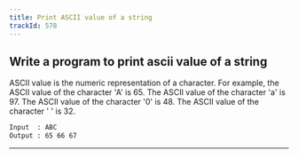 ```yaml
---
title: Print ASCII value of a string
trackId: 578
---
```


## Write a program to print ascii value of a string

ASCII value is the numeric representation of a character. For example, the ASCII value of the character 'A' is 65. The ASCII value of the character 'a' is 97. The ASCII value of the character '0' is 48. The ASCII value of the character ' ' is 32.

```txt
Input  : ABC
Output : 65 66 67
```

---
